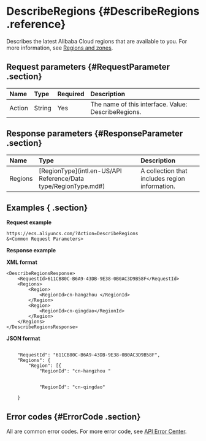 # DescribeRegions {#DescribeRegions .reference}

Describes the latest Alibaba Cloud regions that are available to you. For more information, see [Regions and zones](https://www.alibabacloud.com/help/doc-detail/40654.htm).

## Request parameters {#RequestParameter .section}

|Name|Type|Required|Description|
|:---|:---|:-------|:----------|
|Action|String|Yes|The name of this interface. Value: DescribeRegions.|

## Response parameters {#ResponseParameter .section}

|Name|Type|Description|
|:---|:---|:----------|
|Regions|[RegionType](intl.en-US/API Reference/Data type/RegionType.md#)|A collection that includes region information.|

## Examples { .section}

**Request example** 

```
https://ecs.aliyuncs.com/?Action=DescribeRegions
&<Common Request Parameters>
```

**Response example** 

**XML format**

```
<DescribeRegionsResponse>
    <RequestId>611CB80C-B6A9-43DB-9E38-0B0AC3D9B58F</RequestId>
    <Regions>
        <Region>
            <RegionId>cn-hangzhou </RegionId>
        </Region>
        <Region>
            <RegionId>cn-qingdao</RegionId>
        </Region>
    </Regions>
</DescribeRegionsResponse>
```

 **JSON format** 

```

    "RequestId": "611CB80C-B6A9-43DB-9E38-0B0AC3D9B58F",
    "Regions": {
        "Region": [{
            "RegionId": "cn-hangzhou "
        
        
            "RegionId": "cn-qingdao"
        
    }

```

## Error codes {#ErrorCode .section}

All are common error codes. For more error code, see [API Error Center](https://error-center.alibabacloud.com/status/product/Ecs).

